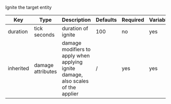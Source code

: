 Ignite the target entity

| Key | Type | Description | Defaults | Required | Variable |
|-|-|-|-|-|-|
| duration | tick seconds | duration of ignite | 100 | no | yes |
| inherited | damage attributes | damage modifiers to apply when applying ignite damage, also scales of the applier | / | yes | yes |